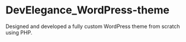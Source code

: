# DevElegance_WordPress-theme
 Designed and developed a fully custom WordPress theme from scratch using PHP.
